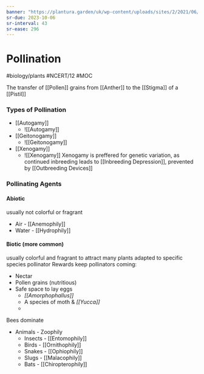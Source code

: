 ```yaml
---
banner: "https://plantura.garden/uk/wp-content/uploads/sites/2/2021/06/bee-pollinating-flower.jpg"
sr-due: 2023-10-06
sr-interval: 43
sr-ease: 296
---
```

# Pollination
#biology/plants #NCERT/12 #MOC 

The transfer of [[Pollen]] grains from [[Anther]] to the [[Stigma]] of a [[Pistil]]

### Types of Pollination
- [[Autogamy]] 
	- ![[Autogamy]]
- [[Geitonogamy]] 
	- ![[Geitonogamy]]
- [[Xenogamy]] 
	- ![[Xenogamy]]
Xenogamy is preffered for genetic variation, as continued inbreeding leads to [[Inbreeding Depression]], prevented by [[Outbreeding Devices]]

### Pollinating Agents
#### Abiotic
usually not colorful or fragrant
- Air - [[Anemophily]]
- Water - [[Hydrophily]]
#### Biotic (more common)
usually colorful and fragrant to attract
many plants adapted to specific species pollinator
Rewards keep pollinators coming:
- Nectar
- Pollen grains (nutritious)
- Safe space to lay eggs 
	- *[[Amorphophallus]]*
	- A species of moth & *[[Yucca]]*
	- 
Bees dominate 
- Animals - Zoophily
	- Insects - [[Entomophily]]
	- Birds - [[Ornithophily]]
	- Snakes - [[Ophiophily]]
	- Slugs - [[Malacophily]]
	- Bats - [[Chiropterophily]]

